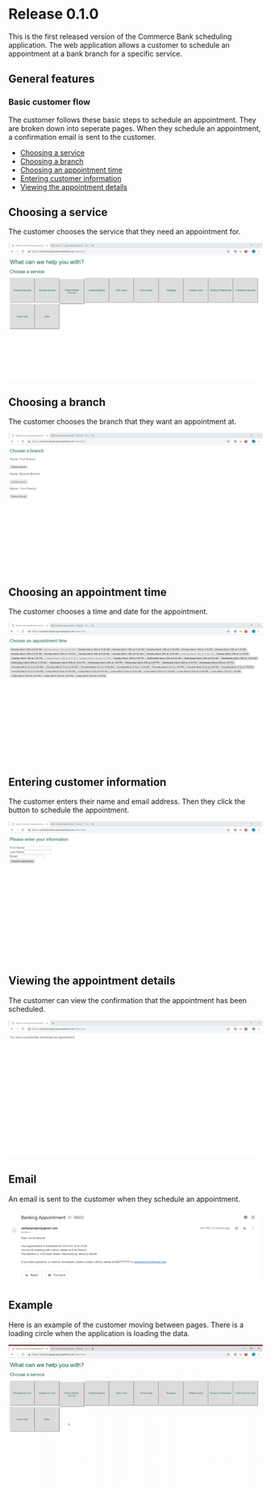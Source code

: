 # Release 0.1.0
This is the first released version of the Commerce Bank scheduling application. The web application allows a customer to schedule an appointment at a bank branch for a specific service. 

## General features

### Basic customer flow

The customer follows these basic steps to schedule an appointment. They are broken down into seperate pages. When they schedule an appointment, a confirmation email is sent to the customer. 

  - [Choosing a service](#choosing-a-service)
  - [Choosing a branch](#choosing-a-branch)
  - [Choosing an appointment time](#choosing-an-appointment-time)
  - [Entering customer information](#entering-customer-information)
  - [Viewing the appointment details](#viewing-the-appointment-details)


## Choosing a service

The customer chooses the service that they need an appointment for.

![services](assets/v0_1/services_0_1.png)

## Choosing a branch

The customer chooses the branch that they want an appointment at. 

![branches](assets/v0_1/branches_0_1.png)

## Choosing an appointment time

The customer chooses a time and date for the appointment.

![appointmentSlots](assets/v0_1/appointmentSlots_0_1.png)

## Entering customer information

The customer enters their name and email address. Then they click the button to schedule the appointment.

![info](assets/v0_1/info_0_1.png)

## Viewing the appointment details

The customer can view the confirmation that the appointment has been scheduled.

![details](assets/v0_1/details_0_1.png)

## Email

An email is sent to the customer when they schedule an appointment. 

![email](assets/v0_1/email_0_1.png)

## Example

Here is an example of the customer moving between pages. There is a loading circle when the application is loading the data.

![flow](assets/v0_1/flow_0_1.gif)